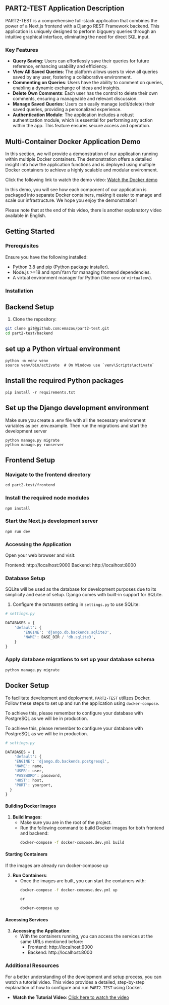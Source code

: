 ## PART2-TEST Application Description

PART2-TEST is a comprehensive full-stack application that combines the power of a Next.js frontend with a Django REST Framework backend. This application is uniquely designed to perform bigquery queries through an intuitive graphical interface, eliminating the need for direct SQL input. 

### Key Features

- **Query Saving**: Users can effortlessly save their queries for future reference, enhancing usability and efficiency.
- **View All Saved Queries**: The platform allows users to view all queries saved by any user, fostering a collaborative environment.
- **Commenting on Queries**: Users have the ability to comment on queries, enabling a dynamic exchange of ideas and insights.
- **Delete Own Comments**: Each user has the control to delete their own comments, ensuring a manageable and relevant discussion.
- **Manage Saved Queries**: Users can easily manage (edit/delete) their saved queries, providing a personalized experience.
- **Authentication Module**: The application includes a robust authentication module, which is essential for performing any action within the app. This feature ensures secure access and operation.


## Multi-Container Docker Application Demo
In this section, we will provide a demonstration of our application running within multiple Docker containers. The demonstration offers a detailed insight into how the application functions and is deployed using multiple Docker containers to achieve a highly scalable and modular environment.

Click the following link to watch the demo video:
[Watch the Docker demo](https://www.loom.com/share/f10232b7c64e4674960f3fc0fe14ee88?sid=3fb2d5fd-fb9e-47f0-92b9-b288272fb9bc)

In this demo, you will see how each component of our application is packaged into separate Docker containers, making it easier to manage and scale our infrastructure. We hope you enjoy the demonstration!

Please note that at the end of this video, there is another explanatory video available in English.

## Getting Started

### Prerequisites

Ensure you have the following installed:
- Python 3.8 and pip (Python package installer).
- Node.js >=18 and npm/Yarn for managing frontend dependencies.
- A virtual environment manager for Python (like `venv` or `virtualenv`).

### Installation

## Backend Setup

1. Clone the repository:

```bash
git clone git@github.com:emazou/part2-test.git
cd part2-test/backend
```

## set up a Python virtual environment

```
python -m venv venv
source venv/bin/activate  # On Windows use `venv\Scripts\activate`
```

## Install the required Python packages

```
pip install -r requirements.txt
```

## Set up the Django development environment

Make sure you create a .env file with all the necessary environment variables as per .env.example. Then run the migrations and start the development server

```
python manage.py migrate
python manage.py runserver
```

## Frontend Setup

### Navigate to the frontend directory
```
cd part2-test/frontend
```

### Install the required node modules

```
npm install
```

### Start the Next.js development server

```
npm run dev
```

### Accessing the Application
Open your web browser and visit:

Frontend: http://localhost:9000
Backend: http://localhost:8000

### Database Setup

SQLite will be used as the database for development purposes due to its simplicity and ease of setup. Django comes with built-in support for SQLite.

1. Configure the `DATABASES` setting in `settings.py` to use SQLite:

```python
# settings.py

DATABASES = {
    'default': {
        'ENGINE': 'django.db.backends.sqlite3',
        'NAME': BASE_DIR / 'db.sqlite3',
    }
}
```
### Apply database migrations to set up your database schema

```
python manage.py migrate
```

## Docker Setup

To facilitate development and deployment, `PART2-TEST` utilizes Docker. Follow these steps to set up and run the application using `docker-compose`.

To achieve this, please remember to configure your database with PostgreSQL as we will be in production.

To achieve this, please remember to configure your database with PostgreSQL as we will be in production.

```python
# settings.py

DATABASES = {
    'default': {
    'ENGINE': 'django.db.backends.postgresql',
    'NAME': name,
    'USER': user,
    'PASSWORD': password,
    'HOST': host,
    'PORT': yourport,
  }
}
```

#### Building Docker Images

1. **Build Images**:
   - Make sure you are in the root of the project.
   - Run the following command to build Docker images for both frontend and 
   backend:
     ```bash
     docker-compose -f docker-compose.dev.yml build
     ```

#### Starting Containers

If the images are already run docker-compose up

2. **Run Containers**:
   - Once the images are built, you can start the containers with:
     ```bash
     docker-compose -f docker-compose.dev.yml up

     or 

     docker-compose up
     ```

#### Accessing Services

3. **Accessing the Application**:
   - With the containers running, you can access the services at the same URLs mentioned before:
     - Frontend: http://localhost:9000
     - Backend: http://localhost:8000

### Additional Resources

For a better understanding of the development and setup process, you can watch a tutorial video. This video provides a detailed, step-by-step explanation of how to configure and run `PART2-TEST` using Docker.

- **Watch the Tutorial Video**: [Click here to watch the video](https://youtu.be/BFk1xKupLZs)

